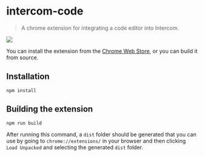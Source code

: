 # intercom-code
> A chrome extension for integrating a code editor into Intercom.

![](https://i.imgur.com/XIXF8QW.gif)

You can install the extension from the [Chrome Web Store](https://chrome.google.com/webstore/detail/intercom-code/idkppmfdnbebeikaplhpckbmbfbeedon/), or you can build it from source.

## Installation

```
npm install
```

## Building the extension

```
npm run build
```

After running this command, a `dist` folder should be generated that you can use by going to `chrome://extensions/` in your browser and then clicking `Load Unpacked` and selecting the generated `dist` folder.
